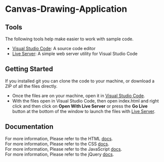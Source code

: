 # Canvas-Drawing-Application

## Tools
The following tools help make easier to work with sample code.
- [Visual Studio Code](https://code.visualstudio.com/): A source code editor
- [Live Server](https://marketplace.visualstudio.com/items?itemName=ritwickdey.LiveServer): A simple web server utility for Visual Studio Code

## Getting Started
If you installed git you can clone the code to your machine, or download a ZIP of all the files directly.
- Once the files are on your machine, open it in [Visual Studio Code](https://code.visualstudio.com/).
- With the files open in Visual Studio Code, then open index.html and right click and then click on **Open With Live Server** or press the **Go Live** button at the bottom of the window to launch the files with [Live Server](https://marketplace.visualstudio.com/items?itemName=ritwickdey.LiveServer).

## Documentation
For more information, Please refer to the HTML [docs](https://developer.mozilla.org/en-US/docs/Web/HTML).<br>
For more information, Please refer to the CSS [docs](https://developer.mozilla.org/en-US/docs/Web/CSS).<br>
For more information, Please refer to the JavaScript [docs](https://developer.mozilla.org/en-US/docs/Web/JavaScript).<br>
For more information, Please refer to the jQuery [docs](https://jquery.com/).
